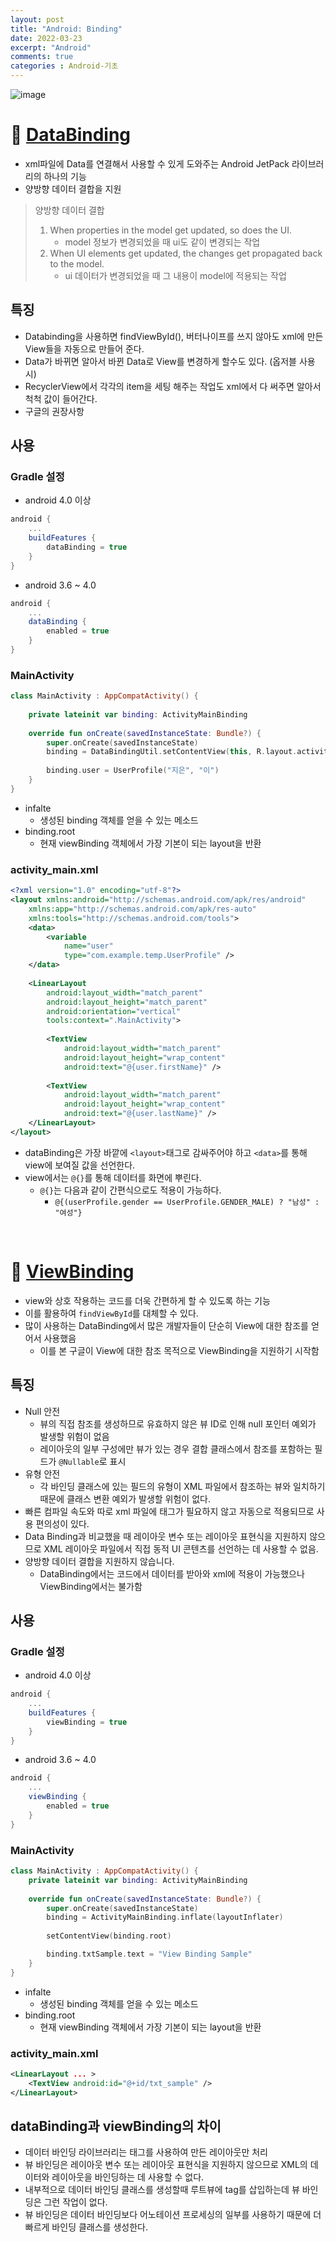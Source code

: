 ```yaml
---
layout: post
title: "Android: Binding"
date: 2022-03-23
excerpt: "Android"
comments: true
categories : Android-기초
---
```

![image](https://img1.daumcdn.net/thumb/R1280x0/?scode=mtistory2&fname=https%3A%2F%2Fblog.kakaocdn.net%2Fdn%2FlYcJ4%2FbtqZkqGoZ14%2FQjlZ7JvUXhxdXsfO0BNC1K%2Fimg.jpg)

# 🎯 [DataBinding](https://developer.android.com/topic/libraries/data-binding?hl=ko)
- xml파일에 Data를 연결해서 사용할 수 있게 도와주는 Android JetPack 라이브러리의 하나의 기능
- 양방향 데이터 결합을 지원
> 양방향 데이터 결합 <br/>
> 1. When properties in the model get updated, so does the UI.<br/>
>       - model 정보가 변경되었을 때 ui도 같이 변경되는 작업<br/>
> 2. When UI elements get updated, the changes get propagated back to the model.
>       - ui 데이터가 변경되었을 때 그 내용이 model에 적용되는 작업<br/>

## 특징
- Databinding을 사용하면 findViewById(), 버터나이프를 쓰지 않아도 xml에 만든 View들을 자동으로 만들어 준다.
- Data가 바뀌면 알아서 바뀐 Data로 View를 변경하게 할수도 있다. (옵저블 사용시)
- RecyclerView에서 각각의 item을 세팅 해주는 작업도 xml에서 다 써주면 알아서 척척 값이 들어간다.
- 구글의 권장사항

## 사용
### Gradle 설정
- android 4.0 이상
```gradle
android {
    ...
    buildFeatures {
        dataBinding = true
    }
}
```
- android 3.6 ~ 4.0
```gradle
android {
    ...
    dataBinding {
        enabled = true
    }
}
```

### MainActivity
```kotlin
class MainActivity : AppCompatActivity() {
 
    private lateinit var binding: ActivityMainBinding
 
    override fun onCreate(savedInstanceState: Bundle?) {
        super.onCreate(savedInstanceState)
        binding = DataBindingUtil.setContentView(this, R.layout.activity_main)
 
        binding.user = UserProfile("지은", "이")
    }
}
```
- infalte
    - 생성된 binding 객체를 얻을 수 있는 메소드
- binding.root
    - 현재 viewBinding 객체에서 가장 기본이 되는 layout을 반환

### activity_main.xml
```xml
<?xml version="1.0" encoding="utf-8"?>
<layout xmlns:android="http://schemas.android.com/apk/res/android"
    xmlns:app="http://schemas.android.com/apk/res-auto"
    xmlns:tools="http://schemas.android.com/tools">
    <data>
        <variable
            name="user"
            type="com.example.temp.UserProfile" />
    </data>
 
    <LinearLayout
        android:layout_width="match_parent"
        android:layout_height="match_parent"
        android:orientation="vertical"
        tools:context=".MainActivity">
 
        <TextView
            android:layout_width="match_parent"
            android:layout_height="wrap_content"
            android:text="@{user.firstName}" />
 
        <TextView
            android:layout_width="match_parent"
            android:layout_height="wrap_content"
            android:text="@{user.lastName}" />
    </LinearLayout>
</layout>
```
- dataBinding은 가장 바깥에 `<layout>`태그로 감싸주어야 하고 `<data>`를 통해 view에 보여질 값을 선언한다.
- view에서는 `@{}`를 통해 데이터를 화면에 뿌린다.
    - `@{}`는 다음과 같이 간편식으로도 적용이 가능하다.
        - `@{(userProfile.gender == UserProfile.GENDER_MALE) ? "남성" : "여성"}`

<br/>

# 🎯 [ViewBinding](https://developer.android.com/topic/libraries/view-binding?hl=ko)
- view와 상호 작용하는 코드를 더욱 간편하게 할 수 있도록 하는 기능
- 이를 활용하여 `findViewById`를 대체할 수 있다.
- 많이 사용하는 DataBinding에서 많은 개발자들이 단순히 View에 대한 참조를 얻어서 사용했음
    - 이를 본 구글이 View에 대한 참조 목적으로 ViewBinding을 지원하기 시작함

## 특징
- Null 안전 
    - 뷰의 직접 참조를 생성하므로 유효하지 않은 뷰 ID로 인해 null 포인터 예외가 발생할 위험이 없음
    - 레이아웃의 일부 구성에만 뷰가 있는 경우 결합 클래스에서 참조를 포함하는 필드가 `@Nullable`로 표시
- 유형 안전 
    - 각 바인딩 클래스에 있는 필드의 유형이 XML 파일에서 참조하는 뷰와 일치하기 때문에 클래스 변환 예외가 발생할 위험이 없다.
- 빠른 컴파일 속도와 따로 xml 파일에 태그가 필요하지 않고 자동으로 적용되므로 사용 편의성이 있다.
- Data Binding과 비교했을 때 레이아웃 변수 또는 레이아웃 표현식을 지원하지 않으므로 XML 레이아웃 파일에서 직접 동적 UI 콘텐츠를 선언하는 데 사용할 수 없음.
- 양방향 데이터 결합을 지원하지 않습니다.
    - DataBinding에서는 코드에서 데이터를 받아와 xml에 적용이 가능했으나 ViewBinding에서는 불가함

## 사용
### Gradle 설정
- android 4.0 이상
```gradle
android {
    ...
    buildFeatures {
        viewBinding = true
    }
}
```
- android 3.6 ~ 4.0
```gradle
android {
    ...
    viewBinding {
        enabled = true
    }
}
```

### MainActivity
```kotlin
class MainActivity : AppCompatActivity() { 
    private lateinit var binding: ActivityMainBinding
    
    override fun onCreate(savedInstanceState: Bundle?) {
        super.onCreate(savedInstanceState)
        binding = ActivityMainBinding.inflate(layoutInflater)
    
        setContentView(binding.root)

        binding.txtSample.text = "View Binding Sample"
    }
}
```
- infalte
    - 생성된 binding 객체를 얻을 수 있는 메소드
- binding.root
    - 현재 viewBinding 객체에서 가장 기본이 되는 layout을 반환

### activity_main.xml
```xml
<LinearLayout ... >
    <TextView android:id="@+id/txt_sample" />
</LinearLayout>
```

## dataBinding과 viewBinding의 차이
- 데이터 바인딩 라이브러리는 <layout> 태그를 사용하여 만든 레이아웃만 처리
- 뷰 바인딩은 레이아웃 변수 또는 레이아웃 표현식을 지원하지 않으므로 XML의 데이터와 레이아웃을 바인딩하는 데 사용할 수 없다.
- 내부적으로 데이터 바인딩 클래스를 생성할때 루트뷰에 tag를 삽입하는데 뷰 바인딩은 그런 작업이 없다.
- 뷰 바인딩은 데이터 바인딩보다 어노테이션 프로세싱의 일부를 사용하기 때문에 더 빠르게 바인딩 클래스를 생성한다.